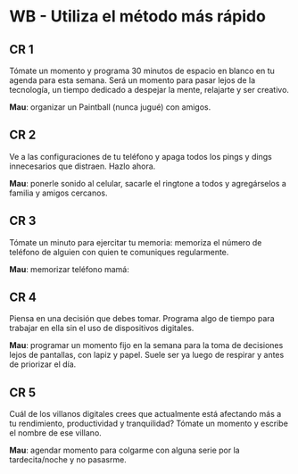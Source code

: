 # WB - Utiliza el método más rápido

## CR 1

Tómate un momento y programa 30 minutos de espacio en blanco en tu agenda para esta semana. Será un momento para pasar lejos de la tecnología, un tiempo dedicado a despejar la mente, relajarte y ser creativo.

**Mau**: organizar un Paintball (nunca jugué) con amigos.
<!-- **Tin**: -->
<!-- **Tete**: -->

## CR 2

Ve a las configuraciones de tu teléfono y apaga todos los pings y dings innecesarios que distraen. Hazlo ahora.

**Mau**: ponerle sonido al celular, sacarle el ringtone a todos y agregárselos a familia y amigos cercanos.
<!-- **Tin**: -->
<!-- **Tete**: -->

## CR 3

Tómate un minuto para ejercitar tu memoria: memoriza el número de teléfono de alguien con quien te comuniques regularmente.

**Mau**: memorizar teléfono mamá:
<!-- **Tin**: -->
<!-- **Tete**: -->

## CR 4

Piensa en una decisión que debes tomar. Programa algo de tiempo para trabajar en ella sin el uso de dispositivos digitales.

**Mau**: programar un momento fijo en la semana para la toma de decisiones lejos de pantallas, con lapiz y papel. Suele ser ya luego de respirar y antes de priorizar el día.
<!-- **Tin**: -->
<!-- **Tete**: -->

## CR 5

Cuál de los villanos digitales crees que actualmente está afectando más a tu rendimiento, productividad y tranquilidad? Tómate un momento y escribe el nombre de ese villano.

**Mau**: agendar momento para colgarme con alguna serie por la tardecita/noche y no pasasrme.
<!-- **Tin**: -->
<!-- **Tete**: -->
